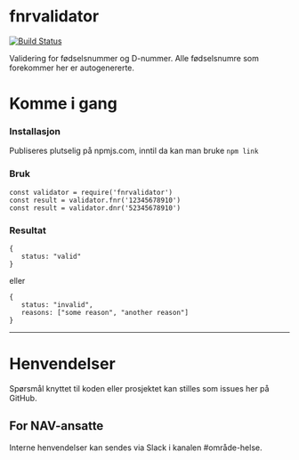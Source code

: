 fnrvalidator
================

[![Build Status](https://travis-ci.com/navikt/fnrvalidator.svg?branch=master)](https://travis-ci.com/navikt/fnrvalidator)

Validering for fødselsnummer og D-nummer. Alle fødselsnumre som forekommer her er autogenererte.

# Komme i gang

### Installasjon
Publiseres plutselig på npmjs.com, inntil da kan man bruke `npm link`

### Bruk
```
const validator = require('fnrvalidator')
const result = validator.fnr('12345678910')
const result = validator.dnr('52345678910')
```

### Resultat
```
{
   status: "valid"
}
```

eller

```
{
   status: "invalid",
   reasons: ["some reason", "another reason"]
}
```

---

# Henvendelser

Spørsmål knyttet til koden eller prosjektet kan stilles som issues her på GitHub.

## For NAV-ansatte

Interne henvendelser kan sendes via Slack i kanalen #område-helse.
